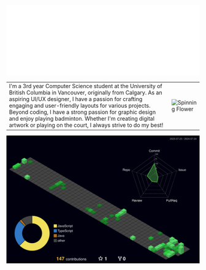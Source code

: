 <div>
    <img src="./Leo%20Text.gif" alt="Leo Text">
</div>

<table>
<tr>
<td>
    I'm a 3rd year Computer Science student at the University of British Columbia in Vancouver, originally from Calgary. As an aspiring UI/UX designer, I have a passion for crafting engaging and user-friendly layouts for various projects. Beyond coding, I have a strong passion for graphic design and enjoy playing badminton. Whether I'm creating digital artwork or playing on the court, I always strive to do my best!
</td>

<td>
<img src="./Spinning%20Flower%20Pixel.gif" alt="Spinning Flower">
</td>
</tr>
</table>

![](./profile-3d-contrib/profile-night-green.svg)

